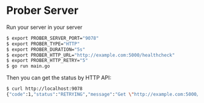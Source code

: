 # Prober Server

Run your server in your server

```sh
$ export PROBER_SERVER_PORT="9078"
$ export PROBER_TYPE="HTTP"
$ export PROBER_DURATION="5s"
$ export PROBER_HTTP_URL="http://example.com:5000/healthcheck"
$ export PROBER_HTTP_RETRY="5"
$ go run main.go
```

Then you can get the status by HTTP API:

```sh
$ curl http://localhost:9078
{"code":1,"status":"RETRYING","message":"Get \"http://example.com:5000/healthcheck\": dial tcp 93.184.216.34:5000: i/o timeout","retry_time":1,"last_updated":"2020-10-23T06:35:26.304172Z"}
```
